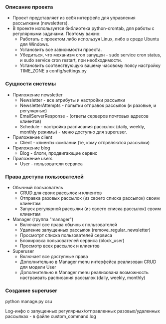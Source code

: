 ### Описание проекта

- Проект представляет из себя интерфейс для управления рассылками (newsletters).
- В проекте используется библиотека python-crontab, для работы с регулярными задачами.
  Поэтому важно:
  - Работать с проектом либо используя Linux, либо в среде Ubuntu для Windows.
  - Установить все зависимости проекта.
  - Убедиться, что механизм cron запущен - sudo service cron status, и sudo service cron restart, при необходимости.
  - Установить соотвествующую вашему часовому поясу настройку TIME_ZONE в config/settings.py

### Сущности системы

- Приложение newsletter
    - Newsletter - все атрибуты и настройки рассылки
    - NewsletterAttempts - попытки отправок рассылок (и разовые, и регулярные)
    - EmailServerResponse - (ответы серверов почтовых адресов клиентов)
    - Schedule - настройка расписания рассылок (daily, weekly, monthly режимы) - меню доступно для superuser.
- Приложение client
    - Client - клиенты компании (те, кому отпрвляются рассылки)
- Приложение blog
    - Blog - блоги, продвигающие сервис
- Приложение users
    - User - пользователи сервиса

### Права доступа пользователей

- Обычный пользователь
    - CRUD для своих рассылок и клиентов
    - Отправка разовых рассылок (из своего списка рассылок) своим клиентам
    - Запуск регулярной рассылки (из своего списка рассылок) своим клиентам
- Manager (группа "manager")
    - Включает все права обычных пользователей
    - Удаление запущенных рассылок (remove_regular_newsletter)
    - Просмотрт списка пользователей сервиса
    - Блокировка пользователей сервиса (block_user)
    - Просмотр всех рассылок и клиентов
- Superuser
    - Включает все доступные права
    - Дополнительно в Manager menu интерфейса реализован CRUD для модели User
    - Дополнительно в Manager menu реализована возможность настраивать расписания рассылок (daily, weekly, monthly)

### Создание superuser 
python manage.py csu

Log-инфо о запущенных регулярных/отправленных разовых/удаленных рассылках - в файле
custom_command.log